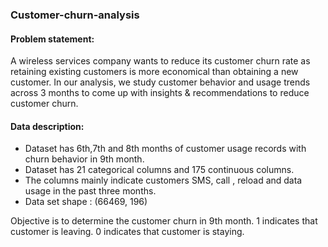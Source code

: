 ### Customer-churn-analysis

#### Problem statement:

A wireless services company wants to reduce its customer churn rate as retaining existing customers is more economical than obtaining a new customer.
    In our analysis, we study customer behavior and usage trends across 3 months to come up with insights &  recommendations to reduce customer churn.

#### Data description:

- Dataset has 6th,7th and 8th months of customer usage records with churn behavior in 9th month.
- Dataset has 21 categorical columns and  175 continuous columns.
- The columns mainly indicate customers SMS, call , reload and data usage in the past three months.
- Data set shape : (66469, 196)

Objective is to determine the customer churn in 9th month.
1 indicates that customer is leaving.
0 indicates that customer is staying.




